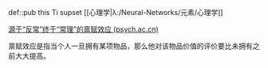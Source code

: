 def::pub this Ti supset [[心理学|λ:/Neural-Networks/元素/心理学]]

[源于“反常”终于“常理”的禀赋效应 (psych.ac.cn)](https://journal.psych.ac.cn/xlkxjz/article/2019/1671-3710/1671-3710-27-3-394.shtml)

禀赋效应是指当个人一旦拥有某项物品，那么他对该物品价值的评价要比未拥有之前大大提高。